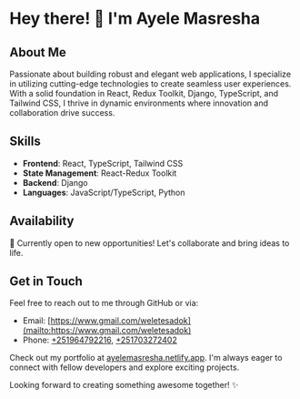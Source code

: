 # Hey there! 👋 I'm Ayele Masresha

## About Me

Passionate about building robust and elegant web applications, I specialize in utilizing cutting-edge technologies to create seamless user experiences. With a solid foundation in React, Redux Toolkit, Django, TypeScript, and Tailwind CSS, I thrive in dynamic environments where innovation and collaboration drive success.

## Skills

- **Frontend**: React, TypeScript, Tailwind CSS
- **State Management**: React-Redux Toolkit
- **Backend**: Django
- **Languages**: JavaScript/TypeScript, Python

## Availability

🌟 Currently open to new opportunities! Let's collaborate and bring ideas to life.

## Get in Touch

Feel free to reach out to me through GitHub or via:
- Email: [https://www.gmail.com/weletesadok](mailto:https://www.gmail.com/weletesadok)
- Phone: [+251964792216](tel:+251964792216), [+251703272402](tel:+251703272402)

Check out my portfolio at [ayelemasresha.netlify.app](https://ayelemasresha.netlify.app). I'm always eager to connect with fellow developers and explore exciting projects.

Looking forward to creating something awesome together! ✨
